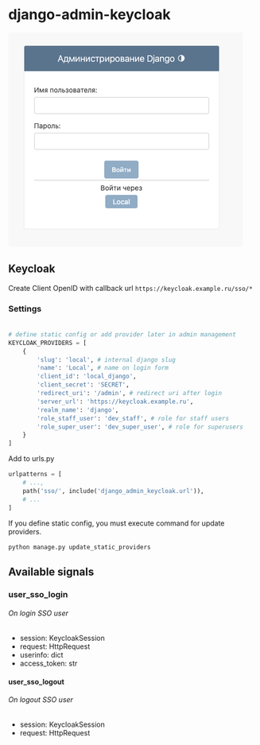 # django-admin-keycloak

![](https://github.com/migelbd/django-admin-keycloak/raw/main/example.png)

## Keycloak
Create Client OpenID with callback url `https://keycloak.example.ru/sso/*`
### Settings 
```python

# define static config or add provider later in admin management
KEYCLOAK_PROVIDERS = [
    {
        'slug': 'local', # internal django slug
        'name': 'Local', # name on login form
        'client_id': 'local_django',
        'client_secret': 'SECRET',
        'redirect_uri': '/admin', # redirect uri after login
        'server_url': 'https://keycloak.example.ru',
        'realm_name': 'django',
        'role_staff_user': 'dev_staff', # role for staff users
        'role_super_user': 'dev_super_user', # role for superusers
    }
]

```

Add to urls.py
```python
urlpatterns = [
    # ...,
    path('sso/', include('django_admin_keycloak.url')),
    # ...
]
```

If you define static config, you must execute command for update providers.
```bash
python manage.py update_static_providers
```
## Available signals
### user_sso_login
###### On login SSO user
- session: KeycloakSession
- request: HttpRequest
- userinfo: dict
- access_token: str
#### user_sso_logout
###### On logout SSO user
- session: KeycloakSession
- request: HttpRequest
